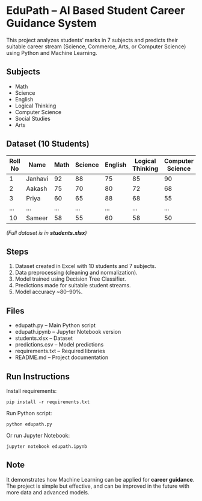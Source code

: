 # EduPath – AI Based Student Career Guidance System  

This project analyzes students’ marks in 7 subjects and predicts their suitable career stream (Science, Commerce, Arts, or Computer Science) using Python and Machine Learning.  

## Subjects  
- Math  
- Science  
- English  
- Logical Thinking  
- Computer Science  
- Social Studies  
- Arts  

## Dataset (10 Students)  

| Roll No | Name    | Math | Science | English | Logical Thinking | Computer Science | Social Studies | Arts |
|---------|---------|------|---------|---------|-----------------|------------------|----------------|------|
| 1       | Janhavi | 92   | 88      | 75      | 85              | 90               | 60             | 40   |
| 2       | Aakash  | 75   | 70      | 80      | 72              | 68               | 70             | 45   |
| 3       | Priya   | 60   | 65      | 88      | 68              | 55               | 80             | 70   |
| ...     | ...     | ...  | ...     | ...     | ...             | ...              | ...            | ...  |
| 10      | Sameer  | 58   | 55      | 60      | 58              | 50               | 65             | 52   |

*(Full dataset is in **students.xlsx**)*  

## Steps  
1. Dataset created in Excel with 10 students and 7 subjects.  
2. Data preprocessing (cleaning and normalization).  
3. Model trained using Decision Tree Classifier.  
4. Predictions made for suitable student streams.  
5. Model accuracy ~80–90%.  

## Files  
- edupath.py – Main Python script  
- edupath.ipynb – Jupyter Notebook version  
- students.xlsx – Dataset  
- predictions.csv – Model predictions  
- requirements.txt – Required libraries  
- README.md – Project documentation  

## Run Instructions  
Install requirements:  
```
pip install -r requirements.txt
```

Run Python script:  
```
python edupath.py
```

Or run Jupyter Notebook:  
```
jupyter notebook edupath.ipynb
```

## Note  
It demonstrates how Machine Learning can be applied for **career guidance**.  
The project is simple but effective, and can be improved in the future with more data and advanced models.  
